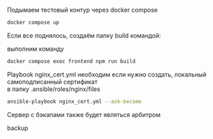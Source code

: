 Подымаем тестовый контур через docker compose

```bash
docker compose up
```

Если все поднялось, создаём папку build командой:

выполним команду

```bash
docker compose exec frontend npm run build
```

Playbook nginx_cert.yml необходим если нужно создать, локальный самоподписанный сертификат  
в папку .ansible/roles/nginx/files

```bash
ansible-playbook nginx_cert.yml --ask-become
```

Сервер с бэкапами также будет являться арбитром

backup